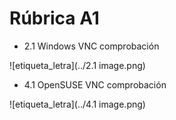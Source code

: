 # Rúbrica A1

* 2.1 Windows VNC comprobación

![etiqueta_letra](../2.1 image.png)

* 4.1 OpenSUSE VNC comprobación

![etiqueta_letra](../4.1 image.png)

